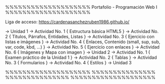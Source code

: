 %%%%%%%%%%%%%%%%%%%% Portafolio - Programación Web I %%%%%%%%%%%%%%%%%%%%

Liga de acceso: https://cardenasanchezruben1986.github.io/

 → Unidad 1
   → Actividad No. 1 { Estructura básica HTML5 }
   → Actividad No. 2 { Títulos, Párrafos, Entidades, Listas }
   → Actividad No. 3 { Ejercicio con listas e imágenes }
   → Actividad No. 4 { Enlaces, Contenido (small, sup, sub, var, code, kbd, ...) }
   → Actividad No. 5 { Ejercicio con enlaces }
   → Actividad No. 6 { Imágenes y Mapa con imagen }
 → Unidad 2
   → Actividad No. 1 { Examen práctico de la Unidad 1 }
   → Actividad No. 2 { Tablas }
   → Actividad No. 3 { Formularios }
   → Actividad No. 4 { Estilos }
 → Unidad 3

%%%%%%%%%%%%%%%%%%%% %%%%%%%%%%%%%%% %%%%%%%%%%%%%%% %%%%%%%%%%%%%%%%%%%%
